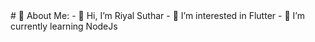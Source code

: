 



<!---👯 I’m looking to collaborate on it<br>---!>
# 💫 About Me:
- 👋 Hi, I’m Riyal Suthar
- 👀 I’m interested in Flutter
- 🌱 I’m currently learning NodeJs

<!---
riyal-suthar/riyal-suthar is a ✨ special ✨ repository because its `README.md` (this file) appears on your GitHub profile.
You can click the Preview link to take a look at your changes.
--->
